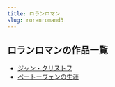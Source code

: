 ```yaml
---
title: ロランロマン
slug: roranromand3
---
```


## ロランロマンの作品一覧

- [ジャン・クリストフ](ziyankurisutohu26)
- [ベートーヴェンの生涯](betovuennoshengyacd)
